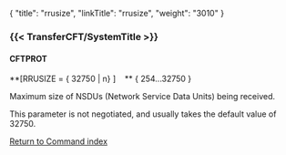 {
    "title": "rrusize",
    "linkTitle": "rrusize",
    "weight": "3010"
}<span id="rrusize"></span>

### {{< TransferCFT/SystemTitle  >}}

#### CFTPROT

**[RRUSIZE = { <span class="underline">32750</span> &#124; n} ]    **
{ 254...32750 }

Maximum size of NSDUs (Network Service Data Units) being received.

This parameter is not negotiated, and usually takes the default value of 32750.

[Return
to Command index](../../)
